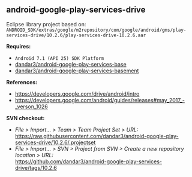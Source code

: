 ## android-google-play-services-drive

Eclipse library project based on:<br/>
`ANDROID_SDK/extras/google/m2repository/com/google/android/gms/play-services-drive/10.2.6/play-services-drive-10.2.6.aar`

**Requires:**
- `Android 7.1 (API 25) SDK Platform`
- [dandar3/android-google-play-services-base](https://github.com/dandar3/android-google-play-services-base/tree/10.2.6)
- [dandar3/android-google-play-services-basement](https://github.com/dandar3/android-google-play-services-basement/tree/10.2.6)

**References:**
- https://developers.google.com/drive/android/intro
- https://developers.google.com/android/guides/releases#may_2017_-_verson_1026

**SVN checkout:**
- _File > Import... > Team > Team Project Set > URL:_<br/>
  https://raw.githubusercontent.com/dandar3/android-google-play-services-drive/10.2.6/.projectset
- _File > Import... > SVN > Project from SVN > Create a new repository location > URL:_<br/> 
  https://github.com/dandar3/android-google-play-services-drive/tags/10.2.6